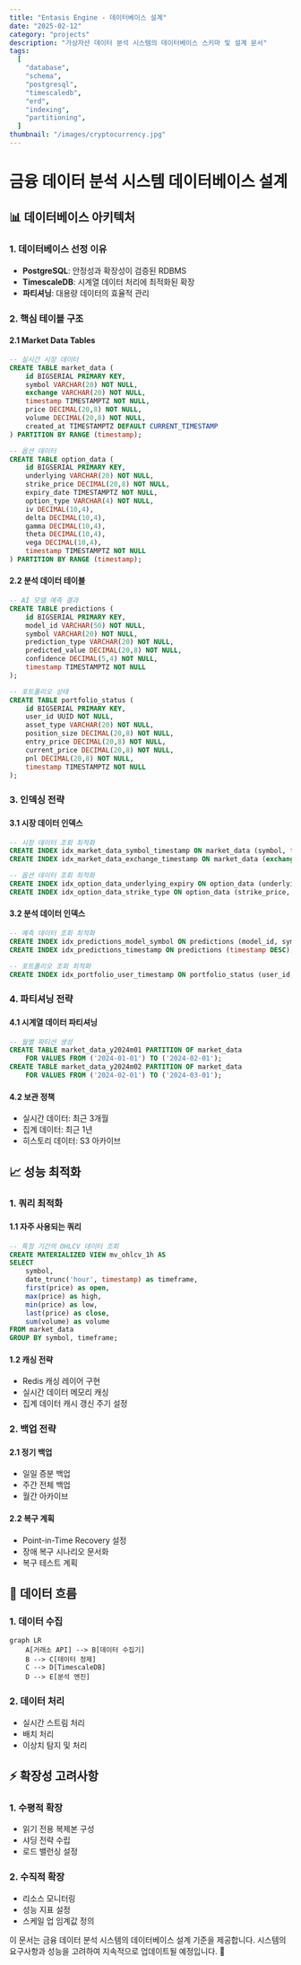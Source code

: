 ```yaml
---
title: "Entasis Engine - 데이터베이스 설계"
date: "2025-02-12"
category: "projects"
description: "가상자산 데이터 분석 시스템의 데이터베이스 스키마 및 설계 문서"
tags:
  [
    "database",
    "schema",
    "postgresql",
    "timescaledb",
    "erd",
    "indexing",
    "partitioning",
  ]
thumbnail: "/images/cryptocurrency.jpg"
---
```


# 금융 데이터 분석 시스템 데이터베이스 설계

## 📊 데이터베이스 아키텍처

### 1. 데이터베이스 선정 이유

- **PostgreSQL**: 안정성과 확장성이 검증된 RDBMS
- **TimescaleDB**: 시계열 데이터 처리에 최적화된 확장
- **파티셔닝**: 대용량 데이터의 효율적 관리

### 2. 핵심 테이블 구조

#### 2.1 Market Data Tables

```sql
-- 실시간 시장 데이터
CREATE TABLE market_data (
    id BIGSERIAL PRIMARY KEY,
    symbol VARCHAR(20) NOT NULL,
    exchange VARCHAR(20) NOT NULL,
    timestamp TIMESTAMPTZ NOT NULL,
    price DECIMAL(20,8) NOT NULL,
    volume DECIMAL(20,8) NOT NULL,
    created_at TIMESTAMPTZ DEFAULT CURRENT_TIMESTAMP
) PARTITION BY RANGE (timestamp);

-- 옵션 데이터
CREATE TABLE option_data (
    id BIGSERIAL PRIMARY KEY,
    underlying VARCHAR(20) NOT NULL,
    strike_price DECIMAL(20,8) NOT NULL,
    expiry_date TIMESTAMPTZ NOT NULL,
    option_type VARCHAR(4) NOT NULL,
    iv DECIMAL(10,4),
    delta DECIMAL(10,4),
    gamma DECIMAL(10,4),
    theta DECIMAL(10,4),
    vega DECIMAL(10,4),
    timestamp TIMESTAMPTZ NOT NULL
) PARTITION BY RANGE (timestamp);
```

#### 2.2 분석 데이터 테이블

```sql
-- AI 모델 예측 결과
CREATE TABLE predictions (
    id BIGSERIAL PRIMARY KEY,
    model_id VARCHAR(50) NOT NULL,
    symbol VARCHAR(20) NOT NULL,
    prediction_type VARCHAR(20) NOT NULL,
    predicted_value DECIMAL(20,8) NOT NULL,
    confidence DECIMAL(5,4) NOT NULL,
    timestamp TIMESTAMPTZ NOT NULL
);

-- 포트폴리오 상태
CREATE TABLE portfolio_status (
    id BIGSERIAL PRIMARY KEY,
    user_id UUID NOT NULL,
    asset_type VARCHAR(20) NOT NULL,
    position_size DECIMAL(20,8) NOT NULL,
    entry_price DECIMAL(20,8) NOT NULL,
    current_price DECIMAL(20,8) NOT NULL,
    pnl DECIMAL(20,8) NOT NULL,
    timestamp TIMESTAMPTZ NOT NULL
);
```

### 3. 인덱싱 전략

#### 3.1 시장 데이터 인덱스

```sql
-- 시장 데이터 조회 최적화
CREATE INDEX idx_market_data_symbol_timestamp ON market_data (symbol, timestamp DESC);
CREATE INDEX idx_market_data_exchange_timestamp ON market_data (exchange, timestamp DESC);

-- 옵션 데이터 조회 최적화
CREATE INDEX idx_option_data_underlying_expiry ON option_data (underlying, expiry_date);
CREATE INDEX idx_option_data_strike_type ON option_data (strike_price, option_type);
```

#### 3.2 분석 데이터 인덱스

```sql
-- 예측 데이터 조회 최적화
CREATE INDEX idx_predictions_model_symbol ON predictions (model_id, symbol);
CREATE INDEX idx_predictions_timestamp ON predictions (timestamp DESC);

-- 포트폴리오 조회 최적화
CREATE INDEX idx_portfolio_user_timestamp ON portfolio_status (user_id, timestamp DESC);
```

### 4. 파티셔닝 전략

#### 4.1 시계열 데이터 파티셔닝

```sql
-- 월별 파티션 생성
CREATE TABLE market_data_y2024m01 PARTITION OF market_data
    FOR VALUES FROM ('2024-01-01') TO ('2024-02-01');
CREATE TABLE market_data_y2024m02 PARTITION OF market_data
    FOR VALUES FROM ('2024-02-01') TO ('2024-03-01');
```

#### 4.2 보관 정책

- 실시간 데이터: 최근 3개월
- 집계 데이터: 최근 1년
- 히스토리 데이터: S3 아카이브

## 📈 성능 최적화

### 1. 쿼리 최적화

#### 1.1 자주 사용되는 쿼리

```sql
-- 특정 기간의 OHLCV 데이터 조회
CREATE MATERIALIZED VIEW mv_ohlcv_1h AS
SELECT
    symbol,
    date_trunc('hour', timestamp) as timeframe,
    first(price) as open,
    max(price) as high,
    min(price) as low,
    last(price) as close,
    sum(volume) as volume
FROM market_data
GROUP BY symbol, timeframe;
```

#### 1.2 캐싱 전략

- Redis 캐싱 레이어 구현
- 실시간 데이터 메모리 캐싱
- 집계 데이터 캐시 갱신 주기 설정

### 2. 백업 전략

#### 2.1 정기 백업

- 일일 증분 백업
- 주간 전체 백업
- 월간 아카이브

#### 2.2 복구 계획

- Point-in-Time Recovery 설정
- 장애 복구 시나리오 문서화
- 복구 테스트 계획

## 🔄 데이터 흐름

### 1. 데이터 수집

```mermaid
graph LR
    A[거래소 API] --> B[데이터 수집기]
    B --> C[데이터 정제]
    C --> D[TimescaleDB]
    D --> E[분석 엔진]
```

### 2. 데이터 처리

- 실시간 스트림 처리
- 배치 처리
- 이상치 탐지 및 처리

## ⚡ 확장성 고려사항

### 1. 수평적 확장

- 읽기 전용 복제본 구성
- 샤딩 전략 수립
- 로드 밸런싱 설정

### 2. 수직적 확장

- 리소스 모니터링
- 성능 지표 설정
- 스케일 업 임계값 정의

이 문서는 금융 데이터 분석 시스템의 데이터베이스 설계 기준을 제공합니다. 시스템의 요구사항과 성능을 고려하여 지속적으로 업데이트될 예정입니다. 🚀
